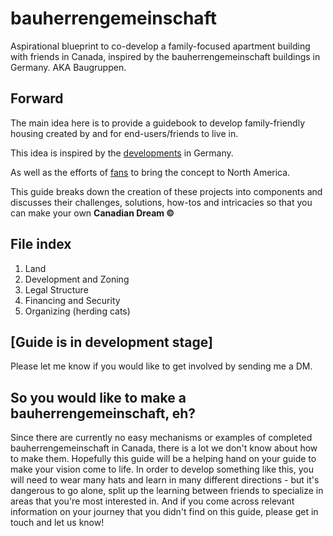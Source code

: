 # bauherrengemeinschaft
Aspirational blueprint to co-develop a family-focused apartment building with friends in Canada, inspired by the bauherrengemeinschaft buildings in Germany. AKA Baugruppen.

## Forward
The main idea here is to provide a guidebook to develop family-friendly housing created by and for end-users/friends to live in. 

This idea is inspired by the [developments](https://de.wikipedia.org/wiki/Bauherrengemeinschaft) in Germany.

As well as the efforts of [fans](https://www.larchlab.com/baugruppen/) to bring the concept to North America.

This guide breaks down the creation of these projects into components and discusses their challenges, solutions, how-tos and intricacies so that you can make your own __Canadian Dream ©__

## File index

1. Land
2. Development and Zoning
3. Legal Structure
4. Financing and Security
5. Organizing (herding cats)

## [Guide is in development stage]

Please let me know if you would like to get involved by sending me a DM.

## So you would like to make a bauherrengemeinschaft, eh?

Since there are currently no easy mechanisms or examples of completed bauherrengemeinschaft in Canada, there is a lot we don't know about how to make them. Hopefully this guide will be a helping hand on your guide to make your vision come to life. In order to develop something like this, you will need to wear many hats and learn in many different directions - but it's dangerous to go alone, split up the learning between friends to specialize in areas that you're most interested in. And if you come across relevant information on your journey that you didn't find on this guide, please get in touch and let us know! 